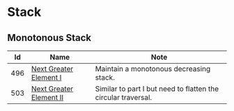 # Stack

## Monotonous Stack
| Id      | Name                                        | Note               |
|---------|---------------------------------------------|--------------------|
| 496     |  <a href="https://github.com/ZSShen/Hacking-Tech-Interview/blob/main/AlgorithmDesign/src/496_Next_Greater_Element_I.cpp" target="_blank">Next Greater Element I</a>| Maintain a monotonous decreasing stack. |
| 503     |  <a href="https://github.com/ZSShen/Hacking-Tech-Interview/blob/main/AlgorithmDesign/src/503_Next_Greater_Element_II.cpp" target="_blank">Next Greater Element II</a>| Similar to part I but need to flatten the circular traversal. |

